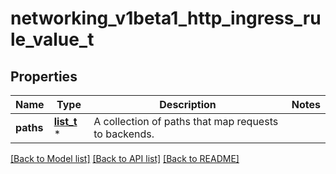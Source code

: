 # networking_v1beta1_http_ingress_rule_value_t

## Properties
Name | Type | Description | Notes
------------ | ------------- | ------------- | -------------
**paths** | [**list_t**](networking_v1beta1_http_ingress_path.md) \* | A collection of paths that map requests to backends. | 

[[Back to Model list]](../README.md#documentation-for-models) [[Back to API list]](../README.md#documentation-for-api-endpoints) [[Back to README]](../README.md)



